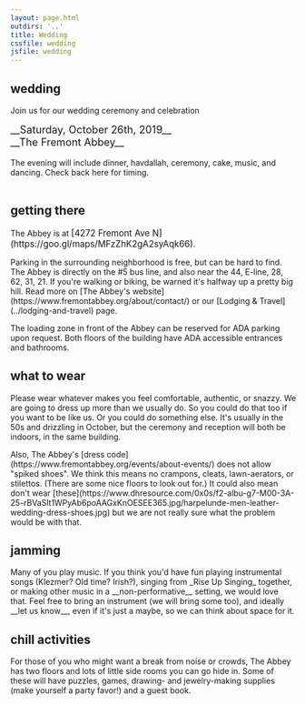 ```yaml
---
layout: page.html
outdirs: '..'
title: Wedding
cssfile: wedding
jsfile: wedding
---
```

<div class='wedding clearfix fadeygreen'>
<h2>wedding</h2>
<p>Join us for our wedding ceremony and celebration</p>
<span style='font-size:1.3em;'>__Saturday, October 26th, 2019__<br>__The Fremont Abbey__</span>
<br><br>The evening will include dinner, havdallah, ceremony, cake, music, and dancing. Check back here for timing.<br><br><!--Arrive at <span style='font-size:1.3em;'>__5:30 PM__</span>.<br>We will start with dinner, followed by Havdallah, wedding ceremony, music, and dancing.-->
</div>

<div class='info fadeygreen'>
<h2>getting there</h2>
<p>The Abbey is at <span style='font-size:1.1em;'>[4272 Fremont Ave N](https://goo.gl/maps/MFzZhK2gA2syAqk66)</span>.</p>
<p>Parking in the surrounding neighborhood is free, but can be hard to find. The Abbey is directly on the #5 bus line, and also near the 44, E-line, 28, 62, 31, 21. If you're walking or biking, be warned it's halfway up a pretty big hill. Read more on [The Abbey's website](https://www.fremontabbey.org/about/contact/) or our [Lodging &amp; Travel](../lodging-and-travel) page.</p>
<p>The loading zone in front of the Abbey can be reserved for ADA parking upon request. Both floors of the building have ADA accessible entrances and bathrooms.
</p>
</div>

<div class='info fadeygreen'>
<h2>what to wear</h2>
<p>Please wear whatever makes you feel comfortable, authentic, or snazzy. We are going to dress up more than we usually do. So you could do that too if you want to be like us. Or you could do something else. It's usually in the 50s and drizzling in October, but the ceremony and reception will both be indoors, in the same building.</p>
<p>Also, The Abbey's [dress code](https://www.fremontabbey.org/events/about-events/) does not allow "spiked shoes". We think this means no crampons, cleats, lawn-aerators, or stilettos. (There are some nice floors to look out for.) It could also mean don't wear [these](https://www.dhresource.com/0x0s/f2-albu-g7-M00-3A-25-rBVaSlt1WPyAb6poAAGxKnOESEE365.jpg/harpelunde-men-leather-wedding-dress-shoes.jpg) but we are not really sure what the problem would be with that.</p>
</div>

<div class='info fadeygreen'>
<h2>jamming</h2>
<p>Many of you play music. If you think you'd have fun playing instrumental songs (Klezmer? Old time? Irish?), singing from _Rise Up Singing_ together, or making other music in a __non-performative__ setting, we would love that. Feel free to bring an instrument (we will bring some too), and ideally __let us know__, even if it's just a maybe, so we can think about space for it.</p>
</div>

<div class='info fadeygreen'>
<h2>chill activities</h2>
<p>For those of you who might want a break from noise or crowds, The Abbey has two floors and lots of little side rooms you can go hide in. Some of these will have puzzles, games, drawing- and jewelry-making supplies (make yourself a party favor!) and a guest book. </p>
</div>

<!-- 
Kids: Please bring your kids if you want and they want! 
Jamming: bring instruments. 
Other activities: puzzles, crafts. 
Respect: be nice, yes-and, use correct pronouns. https://www.fremontabbey.org/respect/

Jobs: sign up to do something. 
--> 
